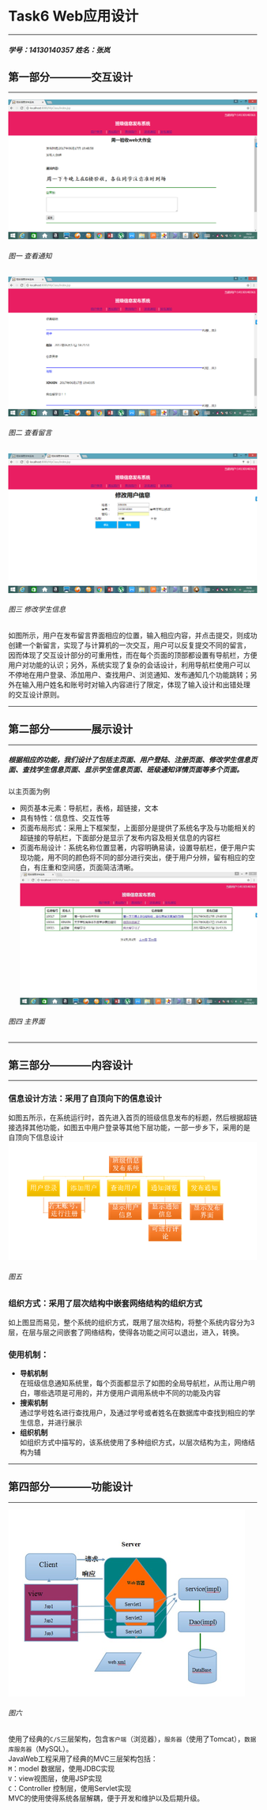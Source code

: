 # Task6 Web应用设计
****
#####   学号：14130140357   姓名：张岚
## 第一部分————交互设计
-----
 ![image](https://github.com/shuishuizl/web/blob/master/needpicture/importmassage.png)
 ###### 图一  查看通知
 ![image](https://github.com/shuishuizl/web/blob/master/needpicture/%E4%BA%A4%E6%B5%81%E8%AE%A8%E8%AE%BA.png)
 ###### 图二  查看留言
 ![image](https://github.com/shuishuizl/web/blob/master/needpicture/%E6%9F%A5%E6%89%BE%E5%AD%A6%E7%94%9F.png)
 ###### 图三   修改学生信息    
   
 如图所示，用户在发布留言界面相应的位置，输入相应内容，并点击提交，则成功创建一个新留言，实现了与计算机的一次交互，用户可以反复提交不同的留言，
 因而体现了交互设计部分的可重用性，而在每个页面的顶部都设置有导航栏，方便用户对功能的认识；另外，系统实现了复杂的会话设计，利用导航栏使用户可以
 不停地在用户登录、添加用户、查找用户、浏览通知、发布通知几个功能跳转；另外在输入用户姓名和账号时对输入内容进行了限定，体现了输入设计和出错处理
 的交互设计原则。
   
 ------
 ## 第二部分————展示设计
 -----
 ##### 根据相应的功能，我们设计了包括主页面、用户登陆、注册页面、修改学生信息页面、查找学生信息页面、显示学生信息页面、班级通知详情页面等多个页面。
 以主页面为例
* 网页基本元素：导航栏，表格，超链接，文本
* 具有特性：信息性、交互性等
* 页面布局形式：采用上下框架型，上面部分是提供了系统名字及与功能相关的超链接的导航栏，下面部分是显示了发布内容及相关信息的内容栏
* 页面布局设计：系统名称位置显著，内容明确易读，设置导航栏，便于用户实现功能，用不同的颜色将不同的部分进行突出，便于用户分辨，留有相应的空白，有庄重和空间感，页面简洁清晰。
 ![image](https://github.com/shuishuizl/web/blob/master/needpicture/%E4%B8%BB%E7%95%8C%E9%9D%A2.jpg)
 ###### 图四  主界面
 ------
 ## 第三部分————内容设计
 ------
 ### 信息设计方法：采用了自顶向下的信息设计
 如图五所示，在系统运行时，首先进入首页的班级信息发布的标题，然后根据超链接选择其他功能，如图五中用户登录等其他下层功能，一部一步乡下，采用的是
 自顶向下信息设计
 ![image](https://github.com/shuishuizl/web/blob/master/needpicture/2017-6-18%2017-17-47.png)
 ###### 图五  
 ### 组织方式：采用了层次结构中嵌套网络结构的组织方式
 如上图显而易见，整个系统的组织方式，既用了层次结构，将整个系统内容分为3层，在层与层之间嵌套了网络结构，使得各功能之间可以退出，进入，转换。
 ### 使用机制：
 * __导航机制__  
    在班级信息通知系统里，每个页面都显示了如图的全局导航栏，从而让用户明白，哪些选项是可用的，并方便用户调用系统中不同的功能及内容
 * __搜索机制__  
    通过学号姓名进行查找用户，及通过学号或者姓名在数据库中查找到相应的学生信息，并进行展示
 * __组织机制__  
    如组织方式中描写的，该系统使用了多种组织方式，以层次结构为主，网络结构为辅  
------
 ## 第四部分————功能设计
-----
![image](https://github.com/shuishuizl/web/blob/master/needpicture/2017-6-18%2017-28-37.png)     
###### 图六  
使用了经典的`C/S`三层架构，包含`客户端`（浏览器），`服务器`（使用了Tomcat），`数据库服务器`（MySQL）。  
JavaWeb工程采用了经典的MVC三层架构包括：  
`M`：model 数据层，使用JDBC实现  
`V`：view视图层，使用JSP实现  
`C`：Controller 控制层，使用Servlet实现  
MVC的使用使得系统各层解耦，便于开发和维护以及后期升级。  

